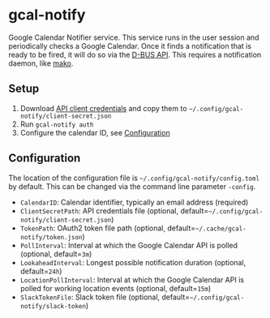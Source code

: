 # gcal-notify

Google Calendar Notifier service. This service runs in the user session and
periodically checks a Google Calendar. Once it finds a notification that is
ready to be fired, it will do so via the [D-BUS API][1]. This requires a
notification daemon, like [mako][2].

## Setup
1. Download [API client credentials][3] and copy them to
    `~/.config/gcal-notify/client-secret.json`
2. Run `gcal-notify auth`
3. Configure the calendar ID, see [Configuration](#configuration)

## Configuration
The location of the configuration file is `~/.config/gcal-notify/config.toml` by
default. This can be changed via the command line parameter `-config`.

- `CalendarID`: Calendar identifier, typically an email address (required)
- `ClientSecretPath`: API credentials file (optional,
    default=`~/.config/gcal-notify/client-secret.json`)
- `TokenPath`: OAuth2 token file path (optional,
    default=`~/.cache/gcal-notify/token.json`)
- `PollInterval`: Interval at which the Google Calendar API is polled (optional,
    default=`3m`)
- `LookaheadInterval`: Longest possible notification duration (optional,
    default=`24h`)
- `LocationPollInterval`: Interval at which the Google Calendar API is polled
    for working location events (optional, default=`15m`)
- `SlackTokenFile`: Slack token file (optional,
    default=`~/.config/gcal-notify/slack-token`)

[1]:https://specifications.freedesktop.org/notification-spec/latest/ar01s09.html
[2]:https://wayland.emersion.fr/mako/
[3]:https://console.cloud.google.com/apis/api/calendar-json.googleapis.com/credentials
